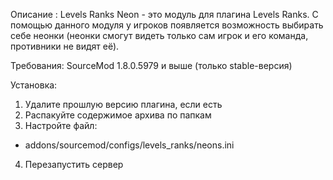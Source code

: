 Описание :
Levels Ranks Neon - это модуль для плагина Levels Ranks. С помощью данного модуля у игроков появляется возможность выбирать себе неонки (неонки смогут видеть только сам игрок и его команда, противники не видят её).​

Требования:
SourceMod 1.8.0.5979 и выше (только stable-версия)

Установка:
1) Удалите прошлую версию плагина, если есть
2) Распакуйте содержимое архива по папкам
3) Настройте файл:
- addons/sourcemod/configs/levels_ranks/neons.ini​
4) Перезапустить сервер
